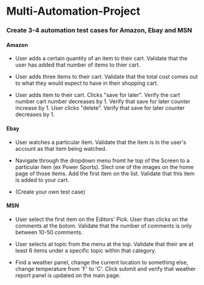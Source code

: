 # Multi-Automation-Project
### Create 3-4 automation test cases for Amazon, Ebay and MSN

#### Amazon
* User adds a certain quantity of an item to their cart.
Validate that the user has added that number of items to thier cart. 

* User adds three items to their cart.
Validate that the total cost comes out to what they would expect to have in their shopping cart.

* User adds item to their cart. Clicks "save for later". Verify the cart number cart number decreases by 1. Verify that save for later counter increase by 1. User clicks "delete". Verify that save for later counter decreases by 1.

#### Ebay
* User watches a particular item. Validate that the item is in the user's account as that item being watched.

* Navigate through the dropdown menu fromt he top of the Screen to a particular item (ex Power Sports). Slect one of the images on the home page of those items. Add the first item on the list. Validate that this item is added to your cart.

* (Create your own test case)

#### MSN
* User select the first item on the Editors' Pick. User than clicks on the comments at the botom. Validate that the number of comments is only between 10-50 comments.

*  User selects at topic from the menu at the top. Validate that their are at least 6 items under a specific topic within that category.

* Find a weather panel, change the current location to something else, change temperature from 'F' to 'C'. Click submit and verify that weather report panel is updated on the main page.


